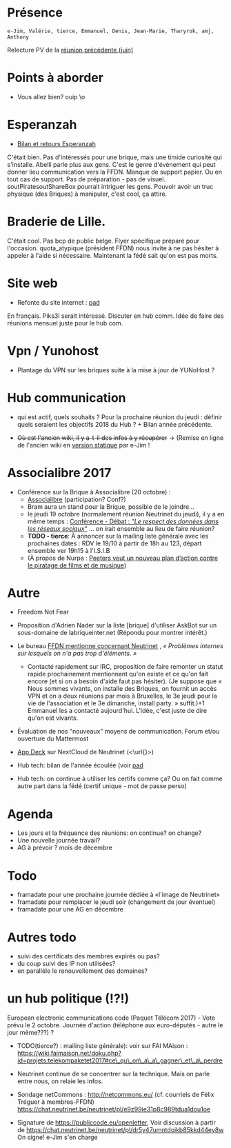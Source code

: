 <!-- TITLE: 09/21 (Membres) -->
<!-- SUBTITLE: Réunion des membres -->

# Présence
    e-Jim, Valérie, tierce, Emmanuel, Denis, Jean-Marie, Tharyrok, amj, Anthony
    
Relecture PV de la [réunion précédente (juin)](/pvs/2017/06-15)

# Points à aborder

- Vous allez bien? ouip \o

# Esperanzah

* [Bilan et retours Esperanzah](https://pad.lqdn.fr/p/abelli-esperanzah2017)

C'était bien. Pas d'intéressés pour une brique, mais une timide curiosité qui s'installe. Abelli parle plus aux gens. 
C'est le genre d'événement qui peut donner lieu  communication vers la FFDN. 
Manque de support  papier. Ou en tout cas de support. 
Pas de préparation - pas de visuel. soutPiratesoutShareBox pourrait intriguer les gens. 
Pouvoir avoir un truc physique (des Briques) à manipuler, c'est cool, ça attire. 


# Braderie de Lille.

C'était cool. Pas bcp de public belge. Flyer spécifique préparé pour l'occasion. quota\_atypique (président FFDN) nous invite à ne pas hésiter à appeler à l'aide si nécessaire.
Maintenant la fédé sait qu'on est pas morts.

# Site web

- Refonte du site internet : [pad](https://semestriel.framapad.org/p/ScdBzgzNw0)

En français. 
Piks3l serait intéressé. 
Discuter en hub comm. Idée de faire des réunions mensuel juste pour le hub com.

# Vpn / Yunohost

- Plantage du VPN sur les briques suite à la mise à jour de YUNoHost ?

# Hub communication

* qui est actif, quels souhaits ?
Pour la prochaine réunion du jeudi : définir quels seraient les objectifs 2018 du Hub ? + Bilan année précédente.

* <s>Où est l'ancien wiki, il y a-t-il des infos à y récupérer</s> -> (Remise en ligne de l'ancien wiki en [version statique](https://wiki-old.neutrinet.be/) par e-Jim !


# Associalibre 2017

* Conférence sur la Brique à Associalibre (20 octobre) : 
  * [Associalibre](https://2017.associalibre.be/) (participation? Conf?)
  * Bram aura un stand pour la Brique, possible de le joindre…
  * le jeudi 19 octobre (normalement réunion Neutrinet du jeudi), il y a en même temps : [Conférence - Débat : *"Le respect des données dans les réseaux sociaux"*](https://2017.associalibre.be/?Conferences-Debat-public) ... on irait ensemble au lieu de faire réunion?
  * **TODO - tierce**: À annoncer sur la mailing liste générale avec les prochaines dates : RDV le 19/10 à partir de 18h au 123, départ ensemble ver 19h15 à l'I.S.I.B
  * (À propos de Nurpa : [Peeters veut un nouveau plan d’action contre le piratage de films et de musique](http://www.lesoir.be/115373/article/2017-09-21/nouveau-plan-daction-contre-le-piratage-de-films-et-de-musique))

# Autre

* Freedom Not Fear

* Proposition d'Adrien Nader sur la liste [brique] d'utiliser AskBot sur un sous-domaine de labriqueinter.net
(Répondu pour montrer intérêt.)

* Le bureau [FFDN mentionne concernant Neutrinet](https://www.ffdn.org/wiki/doku.php?id=documentation:bureau:reunions:cr_suivi_092017#problemes_eventuels_a_soulever_regler) , *« Problèmes internes sur lesquels on n'a pas trop d'éléments. »*
  * Contacté rapidement sur IRC, proposition de faire remonter un statut rapide prochainement mentionnant qu'on existe et ce qu'on fait encore (et si on a besoin d'aide faut pas hésiter).
(Je suppose que « Nous sommes vivants, on installe des Briques, on fournit un accès VPN et on a deux réunions par mois à Bruxelles, le 3e jeudi pour la vie de l'association et le 3e dimanche, install party. » suffit.)+1
Emmanuel les a contacté aujourd'hui. L'idée, c'est juste de dire qu'on est vivants. 


* Évaluation de nos "nouveaux" moyens de communication. Forum et/ou ouverture du Mattermost

* [App Deck](https://files.neutrinet.be/apps/deck/) sur NextCloud de Neutrinet (<\url{}>)

* Hub tech: bilan de l'année écoulée (voir [pad](https://annuel.framapad.org/p/Neutri-Tech-2017-09-12)

* Hub tech: on continue à utiliser les certifs comme ça? Ou on fait comme autre part dans la fédé (certif unique - mot de passe perso)

# Agenda

* Les jours et la fréquence des réunions: on continue? on change?
* Une nouvelle journée travail?
* AG à prévoir ? mois de décembre

# Todo

* framadate pour une prochaine journée dédiée à «l'image de Neutrinet»
* framadate pour remplacer le jeudi soir (changement de jour éventuel)
* framadate pour une AG en décembre

# Autres todo

* suivi des certificats des membres expirés ou pas?
* du coup suivi des IP non utilisées?
* en parallèle le renouvellement des domaines?

# un hub politique (!?!)

European electronic communications code (Paquet Télécom 2017) - Vote prévu le 2 octobre. Journée d'action (téléphone aux euro-députés - autre le jour même???) ? 

* TODO(tierce?) : mailing liste générale): voir sur FAI MAison : https://wiki.faimaison.net/doku.php?id=projets:telekompaketet2017#ce\_qu\_on\_a\_a\_gagner\_et\_a\_perdre

* Neutrinet continue de se concentrer sur la technique. Mais on parle entre nous, on relaie les infos.

- Sondage netCommons : http://netcommons.eu/ (cf. courriels de Félix Tréguer à membres-FFDN) 
https://chat.neutrinet.be/neutrinet/pl/e9z99ie31p8c989tdua1dou1oe

- Signature de  https://publiccode.eu/openletter,
Voir discussion à partir de https://chat.neutrinet.be/neutrinet/pl/dr5y47umntdoikb85kkd44ey8w
On signe! e-Jim s'en charge